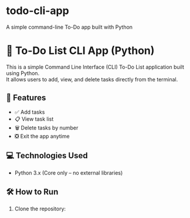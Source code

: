 # todo-cli-app
A simple command-line To-Do app built with Python
# 📝 To-Do List CLI App (Python)

This is a simple Command Line Interface (CLI) To-Do List application built using Python.  
It allows users to add, view, and delete tasks directly from the terminal.

## 📌 Features

- ✅ Add tasks
- 📋 View task list
- 🗑️ Delete tasks by number
- ❎ Exit the app anytime

## 💻 Technologies Used

- Python 3.x (Core only – no external libraries)

## 🛠️ How to Run

1. Clone the repository:

